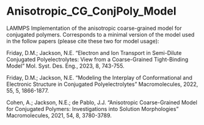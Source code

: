 # Anisotropic_CG_ConjPoly_Model
LAMMPS Implementation of the anisotropic coarse-grained model for conjugated polymers.  Corresponds to a minimal version of the model used in the follow papers (please cite these two for model usage):

Friday, D.M.; Jackson, N.E. “Electron and Ion Transport in Semi-Dilute Conjugated Polyelectrolytes: View from a Coarse-Grained Tight-Binding Model” Mol. Syst. Des. Eng., 2023, 8, 743-755.

Friday, D.M.; Jackson, N.E. “Modeling the Interplay of Conformational and Electronic Structure in Conjugated Polyelectrolytes” Macromolecules, 2022, 55, 5, 1866-1877.

Cohen, A.; Jackson, N.E.; de Pablo, J.J. “Anisotropic Coarse-Grained Model for Conjugated Polymers: Investigations into Solution Morphologies” Macromolecules, 2021, 54, 8, 3780-3789.


